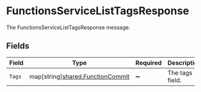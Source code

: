 # FunctionsServiceListTagsResponse

The FunctionsServiceListTagsResponse message.


## Fields

| Field                                                                            | Type                                                                             | Required                                                                         | Description                                                                      |
| -------------------------------------------------------------------------------- | -------------------------------------------------------------------------------- | -------------------------------------------------------------------------------- | -------------------------------------------------------------------------------- |
| `Tags`                                                                           | map[string][shared.FunctionCommit](../../../pkg/models/shared/functioncommit.md) | :heavy_minus_sign:                                                               | The tags field.                                                                  |